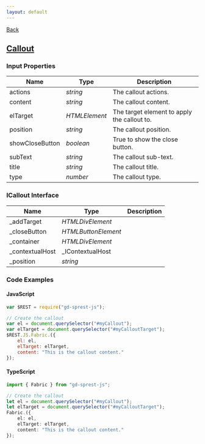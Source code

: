 ```yaml
---
layout: default
---
```

[Back](/js/fabric)
## [Callout](https://dev.office.com/fabric-js/Components/Callout/Callout.html)
### Input Properties

| Name | Type | Description |
| --- | --- | --- |
| actions | _string_ | The callout actions. |
| content | _string_ | The callout content. |
| elTarget | _HTMLElement_ | The target element to apply the callout to. |
| position | _string_ | The callout position. |
| showCloseButton | _boolean_ | True to show the close button. |
| subText | _string_ | The callout sub-text. |
| title | _string_ | The callout title. |
| type | _number_ | The callout type. |

### ICallout Interface

| Name | Type | Description |
| --- | --- | --- |
| \_addTarget | _HTMLDivElement_ |
| \_closeButton | _HTMLButtonElement_ |
| \_container | _HTMLDivElement_ |
| \_contextualHost | _IContextualHost |
| \_position | _string_ |

### Code Examples
#### JavaScript
```js
var $REST = require("gd-sprest-js");

// Create the callout
var el = document.querySelector("#myCallout");
var elTarget = document.querySelector("#myCalloutTarget");
$REST.JS.Fabric.({
    el: el,
    elTarget: elTarget,
    content: "This is the callout content."
});
```
#### TypeScript
```ts
import { Fabric } from "gd-sprest-js";

// Create the callout
let el = document.querySelector("#myCallout");
let elTarget = document.querySelector("#myCalloutTarget");
Fabric.({
    el: el,
    elTarget: elTarget,
    content: "This is the callout content."
});
```